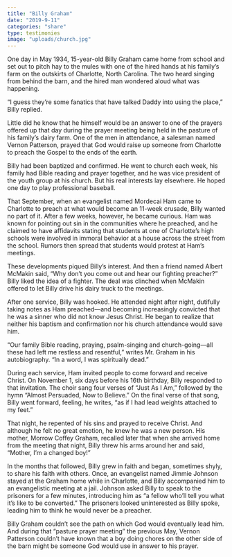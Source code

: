 ```yaml
---
title: "Billy Graham"
date: "2019-9-11"
categories: "share"
type: testimonies
image: "uploads/church.jpg"
---
```


One day in May 1934, 15-year-old Billy Graham came home from school and set out to pitch hay to the mules with one of the hired hands at his family’s farm on the outskirts of Charlotte, North Carolina. The two heard singing from behind the barn, and the hired man wondered aloud what was happening.

“I guess they’re some fanatics that have talked Daddy into using the place,” Billy replied.

Little did he know that he himself would be an answer to one of the prayers offered up that day during the prayer meeting being held in the pasture of his family’s dairy farm. One of the men in attendance, a salesman named Vernon Patterson, prayed that God would raise up someone from Charlotte to preach the Gospel to the ends of the earth.

Billy had been baptized and confirmed. He went to church each week, his family had Bible reading and prayer together, and he was vice president of the youth group at his church. But his real interests lay elsewhere. He hoped one day to play professional baseball.

That September, when an evangelist named Mordecai Ham came to Charlotte to preach at what would become an 11-week crusade, Billy wanted no part of it. After a few weeks, however, he became curious. Ham was known for pointing out sin in the communities where he preached, and he claimed to have affidavits stating that students at one of Charlotte’s high schools were involved in immoral behavior at a house across the street from the school. Rumors then spread that students would protest at Ham’s meetings.

These developments piqued Billy’s interest. And then a friend named Albert McMakin said, “Why don’t you come out and hear our fighting preacher?” Billy liked the idea of a fighter. The deal was clinched when McMakin offered to let Billy drive his dairy truck to the meetings.

After one service, Billy was hooked. He attended night after night, dutifully taking notes as Ham preached—and becoming increasingly convicted that he was a sinner who did not know Jesus Christ. He began to realize that neither his baptism and confirmation nor his church attendance would save him.

“Our family Bible reading, praying, psalm-singing and church-going—all these had left me restless and resentful,” writes Mr. Graham in his autobiography. “In a word, I was spiritually dead.”

During each service, Ham invited people to come forward and receive Christ. On November 1, six days before his 16th birthday, Billy responded to that invitation. The choir sang four verses of “Just As I Am,” followed by the hymn “Almost Persuaded, Now to Believe.” On the final verse of that song, Billy went forward, feeling, he writes, “as if I had lead weights attached to my feet.”

That night, he repented of his sins and prayed to receive Christ. And although he felt no great emotion, he knew he was a new person. His mother, Morrow Coffey Graham, recalled later that when she arrived home from the meeting that night, Billy threw his arms around her and said, “Mother, I’m a changed boy!”

In the months that followed, Billy grew in faith and began, sometimes shyly, to share his faith with others. Once, an evangelist named Jimmie Johnson stayed at the Graham home while in Charlotte, and Billy accompanied him to an evangelistic meeting at a jail. Johnson asked Billy to speak to the prisoners for a few minutes, introducing him as “a fellow who’ll tell you what it’s like to be converted.” The prisoners looked uninterested as Billy spoke, leading him to think he would never be a preacher.

Billy Graham couldn’t see the path on which God would eventually lead him. And during that “pasture prayer meeting” the previous May, Vernon Patterson couldn’t have known that a boy doing chores on the other side of the barn might be someone God would use in answer to his prayer.